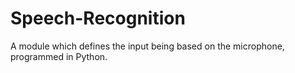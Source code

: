 # Speech-Recognition
A module which defines the input being based on the microphone, programmed in Python.
